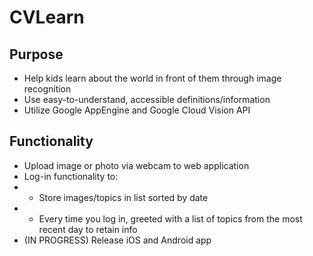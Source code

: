 # CVLearn

## Purpose
* Help kids learn about the world in front of them through image recognition
* Use easy-to-understand, accessible definitions/information
* Utilize Google AppEngine and Google Cloud Vision API
## Functionality
* Upload image or photo via webcam to web application
* Log-in functionality to:
* * Store images/topics in list sorted by date
* * Every time you log in, greeted with a list of topics from the most recent day to retain info
* (IN PROGRESS) Release iOS and Android app
